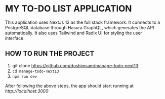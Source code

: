 # MY TO-DO LIST APPLICATION

This application uses NextJs 13 as the full stack framework. It connects to a PostgreSQL database through Hasura GraphQL, which generates the API automatically. It also uses Tailwind and Radix UI for styling the user interface.

## HOW TO RUN THE PROJECT

1. git clone https://github.com/dushimsam/manage-todo-next13
2. `cd manage-todo-next13`
3. `npm run dev`

After following the above steps, the app should start running at _http://localhost:3000_
